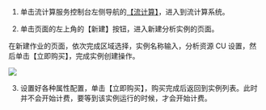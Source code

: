 1. 单击流计算服务控制台左侧导航的[【流计算】](https://console.cloud.tencent.com/scs)，进入到流计算系统。

2. 单击页面的左上角的【新建】按钮，进入新建分析实例的页面。

  在新建作业的页面，依次完成区域选择，实例名称输入，分析资源 CU 设置，然后单击【立即购买】，完成实例创建操作。

 ![](https://main.qcloudimg.com/raw/58fb3b2c46f1ffa81c55c3937af9d6ca.png)

3. 设置好各种属性配置，单击【立即购买】，购买完成后返回到实例列表。此时并不会开始计费，要等到该实例运行的时候，才会开始计费。
